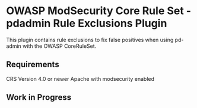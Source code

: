 # OWASP ModSecurity Core Rule Set - pdadmin Rule Exclusions Plugin

This plugin contains rule exclusions to fix false positives when using pd-admin with the OWASP CoreRuleSet.

## Requirements

CRS Version 4.0 or newer
Apache with modsecurity enabled

## Work in Progress
